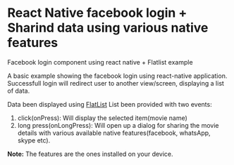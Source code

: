 # React Native facebook login + Sharind data using various native features
Facebook login component using react native + Flatlist example

A basic example showing the facebook login using react-native application.
Successfull login will redirect user to another view/screen, displaying a list of data.

Data been displayed using <a href="https://facebook.github.io/react-native/docs/flatlist.html">FlatList</a>
List been provided with two events:
1. click(onPress): Will display the selected item(movie name)
2. long press(onLongPress): Will open up a dialog for sharing the movie details with various available native features(facebook, whatsApp, skype etc).

<strong>Note:</strong> The features are the ones installed on your device.
